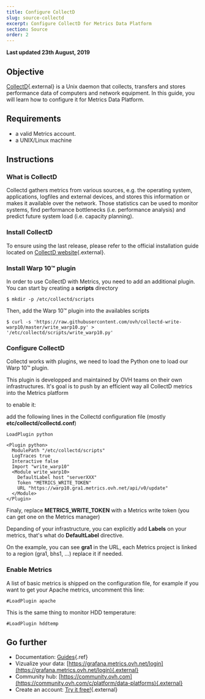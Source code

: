 ```yaml
---
title: Configure CollectD
slug: source-collectd
excerpt: Configure CollectD for Metrics Data Platform
section: Source
order: 2
---
```

**Last updated 23th August, 2019**

## Objective

[CollectD](https://collectd.org/){.external} is a Unix daemon that collects, transfers and stores performance data of computers and network equipment. In this guide, you will learn how to configure it for Metrics Data Platform.

## Requirements

- a valid Metrics account.
- a UNIX/Linux machine

## Instructions

### What is CollectD

Collectd gathers metrics from various sources, e.g. the operating system, applications, logfiles and external devices, and stores this information or makes it available over the network.
Those statistics can be used to monitor systems, find performance bottlenecks (i.e. performance analysis) and predict future system load (i.e. capacity planning).

### Install CollectD

To ensure using the last release, please refer to the official installation guide located on [CollectD website](https://collectd.org/download.shtml){.external}.

### Install Warp 10™ plugin

In order to use CollectD with Metrics, you need to add an additional plugin. You can start by creating a __scripts__ directory

```shell-session
$ mkdir -p /etc/collectd/scripts
```

Then, add the Warp 10™ plugin into the availables scripts

```shell-session
$ curl -s 'https://raw.githubusercontent.com/ovh/collectd-write-warp10/master/write_warp10.py' > '/etc/collectd/scripts/write_warp10.py'
```

### Configure CollectD

Collectd works with plugins, we need to load the Python one to load our Warp 10™ plugin.

This plugin is developped and maintained by OVH teams on their own infrastructures. It's goal is to push by an efficient way all CollectD metrics into the Metrics platform

to enable it:

add the following lines in the Collectd configuration file (mostly __etc/collectd/collectd.conf__)

```text
LoadPlugin python

<Plugin python>
  ModulePath "/etc/collectd/scripts"
  LogTraces true
  Interactive false
  Import "write_warp10"
  <Module write_warp10>
    DefaultLabel host "serverXXX"
    Token "METRICS_WRITE_TOKEN"
    URL "https://warp10.gra1.metrics.ovh.net/api/v0/update"
  </Module>
</Plugin>
```

Finaly, replace **METRICS_WRITE_TOKEN** with a Metrics write token (you can get one on the Metrics manager)

Depanding of your infrastructure, you can explicitly add **Labels** on your metrics, that's what do __DefaultLabel__ directive.

On the example, you can see **gra1** in the URL, each Metrics project is linked to a region (gra1, bhs1, ...) replace it if needed.

### Enable Metrics

A list of basic metrics is shipped on the configuration file, for example if you want to get your Apache metrics, uncomment this line:

```text
#LoadPlugin apache
```

This is the same thing to monitor HDD temperature:

```text
#LoadPlugin hddtemp
```

## Go further

- Documentation: [Guides](../product.fr-fr.md){.ref}
- Vizualize your data: [https://grafana.metrics.ovh.net/login](https://grafana.metrics.ovh.net/login){.external}
- Community hub: [https://community.ovh.com](https://community.ovh.com/c/platform/data-platforms){.external}
- Create an account: [Try it free!](https://www.ovh.com/fr/order/express/#/new/express/resume?products=~%28~%28planCode~%27metrics-free-trial~configuration~%28~%28label~%27region~values~%28~%27gra1%29%29%29~option~%28~%29~quantity~1~productId~%27metrics%29%29&paymentMeanRequired=0){.external}

